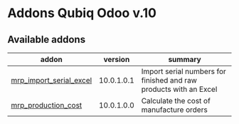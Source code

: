 Addons Qubiq Odoo v.10
=============================

[//]: # (addons)

Available addons
----------------
addon | version | summary
--- | --- | ---
[mrp_import_serial_excel](mrp_import_serial_excel/) | 10.0.1.0.1 | Import serial numbers for finished and raw products with an Excel
[mrp_production_cost](mrp_production_cost/) | 10.0.1.0.0 | Calculate the cost of manufacture orders

[//]: # (end addons)

